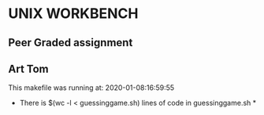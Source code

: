 # UNIX WORKBENCH
## Peer Graded assignment ##
## Art Tom ##
This makefile was running at: 2020-01-08:16:59:55
* There is $(wc -l < guessinggame.sh) lines of code in guessinggame.sh *

